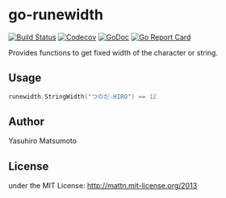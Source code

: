 go-runewidth
============

[![Build Status](https://github.com/mattn/go-runewidth/workflows/test/badge.svg?branch=master)](https://github.com/mattn/go-runewidth/actions?query=workflow%3Atest)
[![Codecov](https://codecov.io/gh/mattn/go-runewidth/branch/master/graph/badge.svg)](https://codecov.io/gh/mattn/go-runewidth)
[![GoDoc](https://godoc.org/github.com/mattn/go-runewidth?status.svg)](http://godoc.org/github.com/mattn/go-runewidth)
[![Go Report Card](https://goreportcard.com/badge/github.com/mattn/go-runewidth)](https://goreportcard.com/report/github.com/mattn/go-runewidth)

Provides functions to get fixed width of the character or string.

Usage
-----

```go
runewidth.StringWidth("つのだ☆HIRO") == 12
```

Author
------

Yasuhiro Matsumoto

License
-------

under the MIT License: http://mattn.mit-license.org/2013
